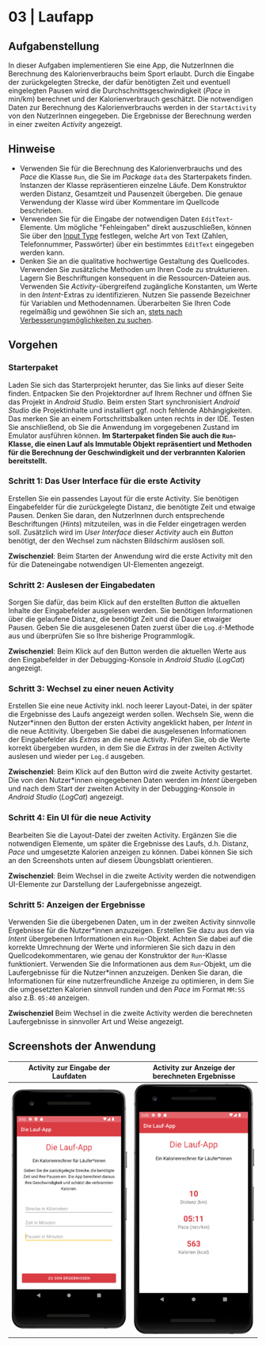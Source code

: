 # 03 | Laufapp

## Aufgabenstellung

In dieser Aufgaben implementieren Sie eine App, die NutzerInnen die Berechnung des Kalorienverbrauchs beim Sport erlaubt. Durch die Eingabe der zurückgelegten Strecke, der dafür benötigten Zeit und eventuell eingelegten Pausen wird die Durchschnittsgeschwindigkeit (*Pace* in min/km) berechnet und der Kalorienverbrauch geschätzt. Die notwendigen Daten zur Berechnung des Kalorienverbrauchs werden in der `StartActivity` von den NutzerInnen eingegeben. Die Ergebnisse der Berechnung werden in einer zweiten *Activity* angezeigt.

## Hinweise

- Verwenden Sie für die Berechnung des Kalorienverbrauchs und des *Pace* die Klasse `Run`, die Sie im _Package_ `data` des Starterpakets finden. Instanzen der Klasse repräsentieren einzelne Läufe. Dem Konstruktor werden Distanz, Gesamtzeit und Pausenzeit übergeben. Die genaue Verwendung der Klasse wird über Kommentare im Quellcode beschrieben.
- Verwenden Sie für die Eingabe der notwendigen Daten `EditText`-Elemente. Um mögliche "Fehleingaben" direkt auszuschließen, können Sie über den [Input Type](https://developer.android.com/training/keyboard-input/style) festlegen, welche Art von Text (Zahlen, Telefonnummer, Passwörter) über ein bestimmtes `EditText` eingegeben werden kann.
- Denken Sie an die qualitative hochwertige Gestaltung des Quellcodes. Verwenden Sie zusätzliche Methoden um Ihren Code zu strukturieren. Lagern Sie Beschriftungen konsequent in die Ressourcen-Dateien aus. Verwenden Sie *Activity*-übergreifend zugängliche Konstanten, um Werte in den *Intent*-Extras zu identifizieren. Nutzen Sie passende Bezeichner für Variablen und Methodennamen. Überarbeiten Sie Ihren Code regelmäßig und gewöhnen Sie sich an, [stets nach Verbesserungsmöglichkeiten zu suchen](https://martinfowler.com/bliki/OpportunisticRefactoring.html).

## Vorgehen

### Starterpaket

Laden Sie sich das Starterprojekt herunter, das Sie links auf dieser Seite finden. Entpacken Sie den Projektordner auf Ihrem Rechner und öffnen Sie das Projekt in *Android Studio*. Beim ersten Start synchronisiert *Android Studio* die Projektinhalte und installiert ggf. noch fehlende Abhängigkeiten. Das merken Sie an einem Fortschrittsbalken unten rechts in der IDE. Testen Sie anschließend, ob Sie die Anwendung im vorgegebenen Zustand im Emulator ausführen können. **Im Starterpaket finden Sie auch die `Run`-Klasse, die einen Lauf als Immutable Objekt repräsentiert und Methoden für die Berechnung der Geschwindigkeit und der verbrannten Kalorien bereitstellt.**

### Schritt 1: Das User Interface für die erste Activity

Erstellen Sie ein passendes Layout für die erste Activity. Sie benötigen Eingabefelder für die zurückgelegte Distanz, die benötigte Zeit und etwaige Pausen. Denken Sie daran, den NutzerInnen durch entsprechende Beschriftungen (_Hints_) mitzuteilen, was in die Felder eingetragen werden soll. Zusätzlich wird im *User Interface* dieser *Activity* auch ein *Button* benötigt, der den Wechsel zum nächsten Bildschirm auslösen soll.

**Zwischenziel**: Beim Starten der Anwendung wird die erste Activity mit den für die Dateneingabe notwendigen UI-Elementen angezeigt.

### Schritt 2: Auslesen der Eingabedaten

Sorgen Sie dafür, das beim Klick auf den erstellten *Button* die aktuellen Inhalte der Eingabefelder ausgelesen werden. Sie benötigen Informationen über die gelaufene Distanz, die benötigt Zeit und die Dauer etwaiger Pausen. Geben Sie die ausgelesenen Daten zuerst über die `Log.d`-Methode aus und überprüfen Sie so Ihre bisherige Programmlogik.

**Zwischenziel**: Beim Klick auf den Button werden die aktuellen Werte aus den Eingabefelder in der Debugging-Konsole in _Android Studio_ (_LogCat_) angezeigt.

### Schritt 3: Wechsel zu einer neuen Activity

Erstellen Sie eine neue Activity inkl. noch leerer Layout-Datei, in der später die Ergebnisse des Laufs angezeigt werden sollen. Wechseln Sie, wenn die Nutzer\*innen den Button der ersten Activity angeklickt haben, per _Intent_ in die neue Actitivity. Übergeben Sie dabei die ausgelesenen Informationen der Eingabefelder als _Extras_ an die neue Activity. Prüfen Sie, ob die Werte korrekt übergeben wurden, in dem Sie die _Extras_ in der zweiten Activity auslesen und wieder per `Log.d` ausgeben.

**Zwischenziel**: Beim Klick auf den Button wird die zweite Activity gestartet. Die von den Nutzer\*innen eingegebenen Daten werden im _Intent_ übergeben und nach dem Start der zweiten Activity in der Debugging-Konsole in _Android Studio_ (_LogCat_) angezeigt.

### Schritt 4: Ein UI für die neue Activity

Bearbeiten Sie die Layout-Datei der zweiten Activity. Ergänzen Sie die notwendigen Elemente, um später die Ergebnisse des Laufs, d.h. Distanz, _Pace_ und umgesetzte Kalorien anzeigen zu können. Dabei können Sie sich an den Screenshots unten auf diesem Übungsblatt orientieren.

**Zwischenziel**: Beim Wechsel in die zweite Activity werden die notwendigen UI-Elemente zur Darstellung der Laufergebnisse angezeigt.

### Schritt 5: Anzeigen der Ergebnisse

Verwenden Sie die übergebenen Daten, um in der zweiten Activity sinnvolle Ergebnisse für die Nutzer\*innen anzuzeigen. Erstellen Sie dazu aus den via _Intent_ übergebenen Informationen ein `Run`-Objekt. Achten Sie dabei auf die korrekte Umrechnung der Werte und informieren Sie sich dazu in den Quellcodekommentaren, wie genau der Konstruktor der `Run`-Klasse funktioniert. Verwenden Sie die Informationen aus dem `Run`-Objekt, um die Laufergebnisse für die Nutzer\*innen anzuzeigen. Denken Sie daran, die Informationen für eine nutzerfreundliche Anzeige zu optimieren, in dem Sie die umgesetzten Kalorien sinnvoll runden und den _Pace_ im Format `MM:SS` also z.B. `05:40` anzeigen.

**Zwischenziel** Beim Wechsel in die zweite Activity werden die berechneten Laufergebnisse in sinnvoller Art und Weise angezeigt.

## Screenshots der Anwendung

| Activity zur Eingabe der Laufdaten | Activity zur Anzeige der berechneten Ergebnisse |
|:------:|:------:|
| ![Screenshot der Laufapps, Eingabe](./docs/screenshot-1.png "Screenshot der Laufapp, Eingabe") | ![Screenshot der Laufapps, Ergebnisse](./docs/screenshot-2.png "Screenshot der Laufapp, Ergebnisse") |
